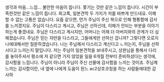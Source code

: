 생각과 마음...느낌...
불안한 마음이 듭니다. 쫓기는 것만 같은 느낌이 듭니다.
시간이 부족한것만 같은 느낌이 듭니다.
회고록, 일본견학 두 가지가 저를 바쁘게 만드네요.
이해할 수 없는 고통은 없습니다. 
요즘 같으면, 먼가 주님이 주신 복으로 인해 형통함에 감사를 느끼겠지요.
주님이 다스리고 계시고, 주님은 선하신데, 이해가 안되는 부분을 이야기하는게 좋겠네요.
주님은 다스리고 계시지만, 어머니는 어제 더 아버지와의 관계가 더 심해졌습니다. 
주님은 믿는 자만을 다스리고, 그들에게만 선하신 겁니까?
그렇다면 오로지 나에대해서만 질문하겠습니다.
나는 주님께서 다스리고 계신다고 ㄴ끼는지, 주님을 선하시다고 느끼는지 말입니다. 
저는 주님이 일본견학을 보내주시고, 상완님을 통해서 다리를 놓아주셔서 평소에 저 같으면 가지 않았을 일을 6개월 전부터 준비하셨다는 생각에, 감사함을 느낌니다. 주님이 아니라 주님이 주신 선물에 감사함을 느끼는 것이죠. 
주님께 느끼는 감사함이란, 내 옆에 나에게 도움이 된느 ac2상호코칭을 하는 사람들에대한 감사하

